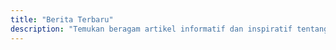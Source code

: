 ```yaml
---
title: "Berita Terbaru"
description: "Temukan beragam artikel informatif dan inspiratif tentang pertanian modern di halaman blog Terrafarms. Dapatkan wawasan terbaru tentang teknologi pertanian, praktik bercocok tanam yang efisien, solusi inovatif, dan berbagai topik menarik lainnya. Tingkatkan pengetahuan dan pemahaman Anda dalam dunia pertanian melalui konten-konten berkualitas yang disajikan oleh para ahli dan praktisi di industri ini. Kunjungi halaman blog Terrafarms sekarang dan temukan informasi yang bermanfaat untuk mengembangkan usaha pertanian Anda."
---
```

